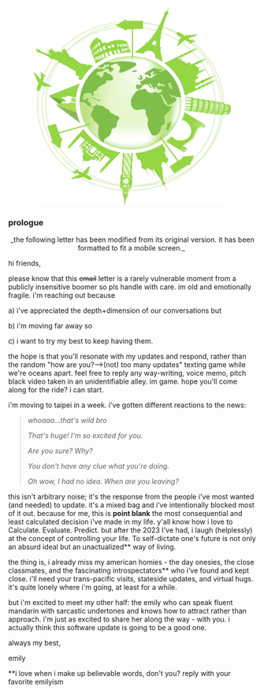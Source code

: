 <p align="center">
  <img src="/assets/img/travel.jpg" width="400" height="400"/>
</p>

### prologue

<p style="text-align: center;">_the following letter has been modified from its original version. it has been formatted to fit a mobile screen._ </p>

hi friends,

please know that this ~~email~~ letter is a rarely vulnerable moment from a publicly insensitive boomer so pls handle with care. im old and emotionally fragile. i'm reaching out because 

a) i've appreciated the depth+dimension of our conversations but 

b) i'm moving far away so 

c) i want to try my best to keep having them. 

the hope is that you'll resonate with my updates and respond, rather than the random "how are you?—>(not) too many updates" texting game while we're oceans apart. feel free to reply any way-writing, voice memo, pitch black video taken in an unidentifiable alley. im game. hope you'll come along for the ride? i can start. 

i'm moving to taipei in a week. i've gotten different reactions to the news: 

>_whoaaa...that's wild bro_
>
>_That's huge! I'm so excited for you._
>
>_Are you sure? Why?_
>
>_You don't have any clue what you're doing._
>
>_Oh wow, I had no idea. When are you leaving?_

this isn't arbitrary noise; it's the response from the people i've most wanted (and needed) to update. it's a mixed bag and i’ve intentionally blocked most of it out. because for me, this is **point blank** the most consequential and least calculated decision i've made in my life. y'all know how i love to Calculate. Evaluate. Predict. but after the 2023 I've had, i laugh (helplessly) at the concept of controlling your life. To self-dictate one's future is not only an absurd ideal but an unactualized** way of living.

the thing is, i already miss my american homies - the day onesies, the close classmates, and the fascinating introspectators** who i’ve found and kept close. i'll need your trans-pacific visits, stateside updates, and virtual hugs. it's quite lonely where i'm going, at least for a while.

but i'm excited to meet my other half: the emily who can speak fluent mandarin with sarcastic undertones and knows how to attract rather than approach. i'm just as excited to share her along the way - with you. i actually think this software update is going to be a good one.

always my best,

emily 

**i love when i make up believable words, don't you? reply with your favorite emilyism 
